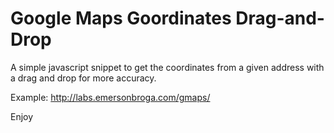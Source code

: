 # Google Maps Goordinates Drag-and-Drop #

A simple javascript snippet to get the coordinates from a given address with a drag and drop for more accuracy.

Example: http://labs.emersonbroga.com/gmaps/

Enjoy
